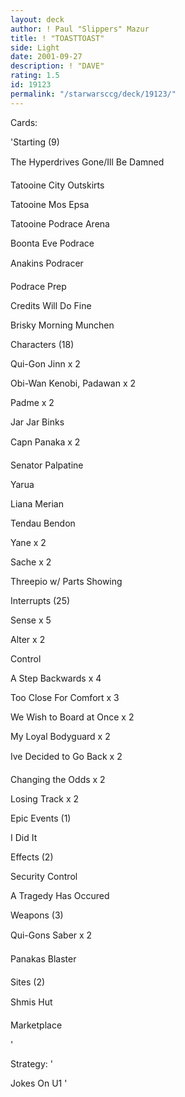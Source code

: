```yaml
---
layout: deck
author: ! Paul "Slippers" Mazur
title: ! "TOASTTOAST"
side: Light
date: 2001-09-27
description: ! "DAVE"
rating: 1.5
id: 19123
permalink: "/starwarsccg/deck/19123/"
---
```

Cards: 

'Starting (9) 


The Hyperdrives Gone/Ill Be Damned 

Tatooine City Outskirts 

Tatooine Mos Epsa 

Tatooine Podrace Arena 

Boonta Eve Podrace 

Anakins Podracer 

Podrace Prep 

Credits Will Do Fine 

Brisky Morning Munchen 


Characters (18) 

Qui-Gon Jinn x 2 

Obi-Wan Kenobi, Padawan x 2 

Padme x 2 

Jar Jar Binks 

Capn Panaka x 2 

Senator Palpatine 

Yarua 

Liana Merian 

Tendau Bendon 

Yane x 2 

Sache x 2 

Threepio w/ Parts Showing 


Interrupts (25) 

Sense x 5 

Alter x 2 

Control 

A Step Backwards x 4 

Too Close For Comfort x 3 

We Wish to Board at Once x 2 

My Loyal Bodyguard x 2 

Ive Decided to Go Back x 2 

Changing the Odds x 2 

Losing Track x 2 


Epic Events (1) 

I Did It 


Effects (2) 

Security Control 

A Tragedy Has Occured 


Weapons (3) 

Qui-Gons Saber x 2 

Panakas Blaster 


Sites (2) 

Shmis Hut 

Marketplace 

'

Strategy: '

Jokes On U1 '
